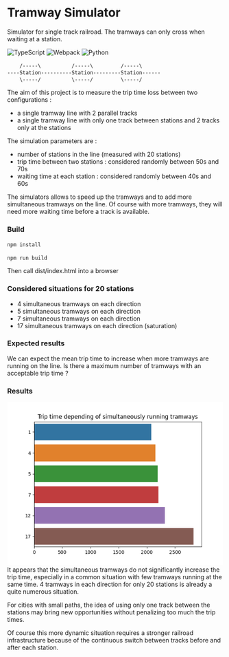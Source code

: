 # Tramway Simulator
Simulator for single track railroad. The tramways can only cross when waiting at a station.

![TypeScript](https://img.shields.io/badge/typescript-%23007ACC.svg?style=for-the-badge&logo=typescript&logoColor=white)
![Webpack](https://img.shields.io/badge/webpack-%238DD6F9.svg?style=for-the-badge&logo=webpack&logoColor=black)
![Python](https://img.shields.io/badge/python-3670A0?style=for-the-badge&logo=python&logoColor=ffdd54)


```
    /-----\          /-----\         /-----\
----Station----------Station---------Station------
    \-----/          \-----/         \-----/
```



The aim of this project is to measure the trip time loss between two configurations : 
* a single tramway line with 2 parallel tracks
* a single tramway line with only one track between stations and 2 tracks only at the stations

The simulation parameters are : 
* number of stations in the line (measured with 20 stations)
* trip time between two stations : considered randomly between 50s and 70s
* waiting time at each station : considered randomly between 40s and 60s

The simulators allows to speed up the tramways and to add more simultaneous tramways on the line. Of course with more tramways, they will need more waiting time before a track is available. 

### Build 

`npm install`

`npm run build`

Then call dist/index.html into a browser

### Considered situations for 20 stations

* 4 simultaneous tramways on each direction
* 5 simultaneous tramways on each direction
* 7 simultaneous tramways on each direction
* 17 simultaneous tramways on each direction (saturation)

### Expected results

We can expect the mean trip time to increase when more tramways are running on the line. Is there a maximum number of tramways with an acceptable trip time ?


### Results
![Diagram](./results/hbar.png "Results")
It appears that the simultaneous tramways do not significantly increase the trip time, especially in a common situation with few tramways running at the same time. 4 tramways in each direction for only 20 stations is already a quite numerous situation.

For cities with small paths, the idea of using only one track between the stations may bring new opportunities without penalizing too much the trip times. 

Of course this more dynamic situation requires a stronger railroad infrastructure because of the continuous switch between tracks before and after each station.
